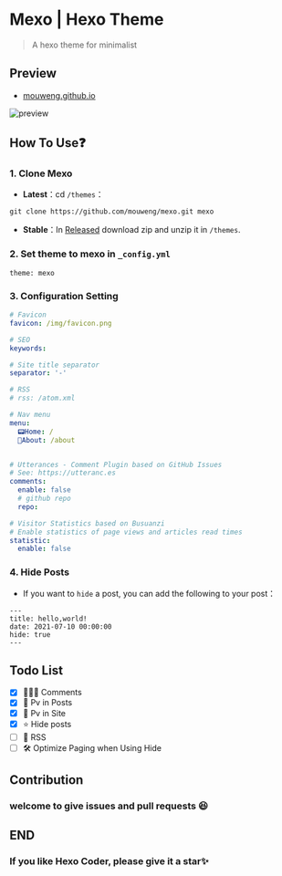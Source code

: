 # Mexo | Hexo Theme

> A hexo theme for minimalist

## Preview

- [mouweng.github.io](https://mouweng.github.io/)

![preview](https://cdn.jsdelivr.net/gh/mouweng/FigureBed/img/202203192022681.png)

## How To Use❓

### 1. Clone Mexo

- **Latest**：cd `/themes`：

```shell
git clone https://github.com/mouweng/mexo.git mexo
```

- **Stable**：In [Released]() download zip and unzip it in `/themes`.

### 2. Set **theme** to **mexo** in `_config.yml`

```
theme: mexo
```

### 3. Configuration Setting

```yml
# Favicon
favicon: /img/favicon.png

# SEO
keywords: 

# Site title separator
separator: '-'

# RSS
# rss: /atom.xml

# Nav menu
menu:
  📟Home: /
  🔖About: /about


# Utterances - Comment Plugin based on GitHub Issues
# See: https://utteranc.es
comments:
  enable: false
  # github repo
  repo: 

# Visitor Statistics based on Busuanzi
# Enable statistics of page views and articles read times
statistic:
  enable: false
```

### 4. Hide Posts

- If you want to `hide` a post, you can add the following to your post：

```shell
---
title: hello,world!
date: 2021-07-10 00:00:00
hide: true
---
```

## Todo List

- [x]  👨🏻‍💻 Comments
- [x]  🔋 Pv in Posts
- [x]  🔋 Pv in Site
- [x]  ⭐️ Hide posts
- [ ] 🔖 RSS
- [ ] 🛠 Optimize Paging when Using Hide

## Contribution

### welcome to give issues and  pull requests 😆

## END

### If you like Hexo Coder, please give it a star✨
